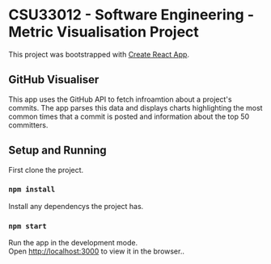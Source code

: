 # CSU33012 - Software Engineering - Metric Visualisation Project

This project was bootstrapped with [Create React App](https://github.com/facebook/create-react-app).

## GitHub Visualiser

This app uses the GitHub API to fetch infroamtion about a project's commits. The app parses this data and displays charts highlighting the most common times that a commit is posted and information about the top 50 committers.

## Setup and Running

First clone the project.

### `npm install`

Install any dependencys the project has.

### `npm start`

Run the app in the development mode.\
Open [http://localhost:3000](http://localhost:3000) to view it in the browser..

